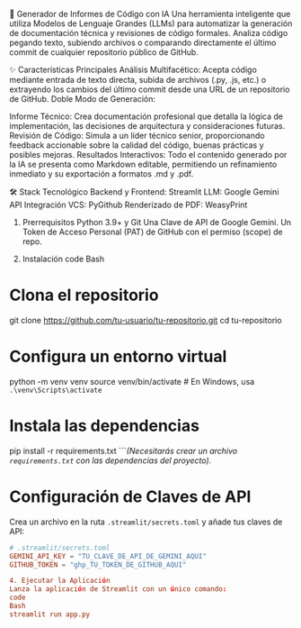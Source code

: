 🤖 Generador de Informes de Código con IA
Una herramienta inteligente que utiliza Modelos de Lenguaje Grandes (LLMs) para automatizar la generación de documentación técnica y revisiones de código formales. Analiza código pegando texto, subiendo archivos o comparando directamente el último commit de cualquier repositorio público de GitHub.

✨ Características Principales
Análisis Multifacético: Acepta código mediante entrada de texto directa, subida de archivos (.py, .js, etc.) o extrayendo los cambios del último commit desde una URL de un repositorio de GitHub.
Doble Modo de Generación:

Informe Técnico: Crea documentación profesional que detalla la lógica de implementación, las decisiones de arquitectura y consideraciones futuras.
Revisión de Código: Simula a un líder técnico senior, proporcionando feedback accionable sobre la calidad del código, buenas prácticas y posibles mejoras.
Resultados Interactivos: Todo el contenido generado por la IA se presenta como Markdown editable, permitiendo un refinamiento inmediato y su exportación a formatos .md y .pdf.

🛠️ Stack Tecnológico
Backend y Frontend: Streamlit
LLM: Google Gemini API
Integración VCS: PyGithub
Renderizado de PDF: WeasyPrint

1. Prerrequisitos
Python 3.9+ y Git
Una Clave de API de Google Gemini.
Un Token de Acceso Personal (PAT) de GitHub con el permiso (scope) de repo.

3. Instalación
code
Bash
# Clona el repositorio
git clone https://github.com/tu-usuario/tu-repositorio.git
cd tu-repositorio

# Configura un entorno virtual
python -m venv venv
source venv/bin/activate  # En Windows, usa `.\venv\Scripts\activate`

# Instala las dependencias
pip install -r requirements.txt
```*(Necesitarás crear un archivo `requirements.txt` con las dependencias del proyecto).*

# Configuración de Claves de API

Crea un archivo en la ruta `.streamlit/secrets.toml` y añade tus claves de API:

```toml
# .streamlit/secrets.toml
GEMINI_API_KEY = "TU_CLAVE_DE_API_DE_GEMINI_AQUI"
GITHUB_TOKEN = "ghp_TU_TOKEN_DE_GITHUB_AQUI"

4. Ejecutar la Aplicación
Lanza la aplicación de Streamlit con un único comando:
code
Bash
streamlit run app.py
